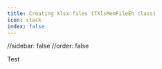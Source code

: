 ```yaml
---
title: Сreating Xlsx files (TXlsMemFileEh class)
icon: stack
index: false
---
```


//sidebar: false
//order: false

Test
